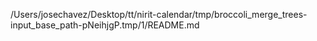 /Users/josechavez/Desktop/tt/nirit-calendar/tmp/broccoli_merge_trees-input_base_path-pNeihjgP.tmp/1/README.md